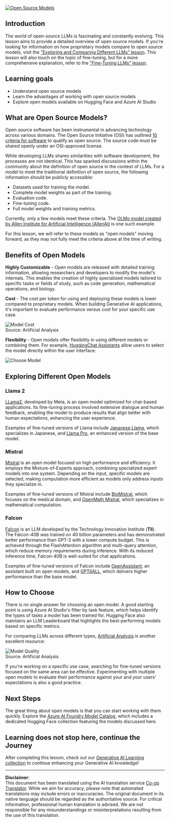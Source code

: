 <!--
CO_OP_TRANSLATOR_METADATA:
{
  "original_hash": "a2a83aac52158c23161046cbd13faa2b",
  "translation_date": "2025-10-17T22:35:28+00:00",
  "source_file": "16-open-source-models/README.md",
  "language_code": "en"
}
-->
[![Open Source Models](../../../translated_images/16-lesson-banner.6b56555e8404fda1716382db4832cecbe616ccd764de381f0af6cfd694d05f74.en.png)](https://youtu.be/CuICgfuHFSg?si=x8SpFRUsIxM9dohN)

## Introduction

The world of open-source LLMs is fascinating and constantly evolving. This lesson aims to provide a detailed overview of open source models. If you're looking for information on how proprietary models compare to open source models, visit the ["Exploring and Comparing Different LLMs" lesson](../02-exploring-and-comparing-different-llms/README.md?WT.mc_id=academic-105485-koreyst). This lesson will also touch on the topic of fine-tuning, but for a more comprehensive explanation, refer to the ["Fine-Tuning LLMs" lesson](../18-fine-tuning/README.md?WT.mc_id=academic-105485-koreyst).

## Learning goals

- Understand open source models
- Learn the advantages of working with open source models
- Explore open models available on Hugging Face and Azure AI Studio

## What are Open Source Models?

Open source software has been instrumental in advancing technology across various domains. The Open Source Initiative (OSI) has outlined [10 criteria for software](https://web.archive.org/web/20241126001143/https://opensource.org/osd?WT.mc_id=academic-105485-koreyst) to qualify as open source. The source code must be shared openly under an OSI-approved license.

While developing LLMs shares similarities with software development, the processes are not identical. This has sparked discussions within the community about the definition of open source in the context of LLMs. For a model to meet the traditional definition of open source, the following information should be publicly accessible:

- Datasets used for training the model.
- Complete model weights as part of the training.
- Evaluation code.
- Fine-tuning code.
- Full model weights and training metrics.

Currently, only a few models meet these criteria. The [OLMo model created by Allen Institute for Artificial Intelligence (AllenAI)](https://huggingface.co/allenai/OLMo-7B?WT.mc_id=academic-105485-koreyst) is one such example.

For this lesson, we will refer to these models as "open models" moving forward, as they may not fully meet the criteria above at the time of writing.

## Benefits of Open Models

**Highly Customizable** - Open models are released with detailed training information, allowing researchers and developers to modify the model's internals. This enables the creation of highly specialized models tailored to specific tasks or fields of study, such as code generation, mathematical operations, and biology.

**Cost** - The cost per token for using and deploying these models is lower compared to proprietary models. When building Generative AI applications, it's important to evaluate performance versus cost for your specific use case.

![Model Cost](../../../translated_images/model-price.3f5a3e4d32ae00b465325159e1f4ebe7b5861e95117518c6bfc37fe842950687.en.png)  
Source: Artificial Analysis

**Flexibility** - Open models offer flexibility in using different models or combining them. For example, [HuggingChat Assistants](https://huggingface.co/chat?WT.mc_id=academic-105485-koreyst) allow users to select the model directly within the user interface:

![Choose Model](../../../translated_images/choose-model.f095d15bbac922141591fd4fac586dc8d25e69b42abf305d441b84c238e293f2.en.png)

## Exploring Different Open Models

### Llama 2

[LLama2](https://huggingface.co/meta-llama?WT.mc_id=academic-105485-koreyst), developed by Meta, is an open model optimized for chat-based applications. Its fine-tuning process involved extensive dialogue and human feedback, enabling the model to produce results that align better with human expectations, enhancing the user experience.

Examples of fine-tuned versions of Llama include [Japanese Llama](https://huggingface.co/elyza/ELYZA-japanese-Llama-2-7b?WT.mc_id=academic-105485-koreyst), which specializes in Japanese, and [Llama Pro](https://huggingface.co/TencentARC/LLaMA-Pro-8B?WT.mc_id=academic-105485-koreyst), an enhanced version of the base model.

### Mistral

[Mistral](https://huggingface.co/mistralai?WT.mc_id=academic-105485-koreyst) is an open model focused on high performance and efficiency. It employs the Mixture-of-Experts approach, combining specialized expert models into one system. Depending on the input, specific models are selected, making computation more efficient as models only address inputs they specialize in.

Examples of fine-tuned versions of Mistral include [BioMistral](https://huggingface.co/BioMistral/BioMistral-7B?text=Mon+nom+est+Thomas+et+mon+principal?WT.mc_id=academic-105485-koreyst), which focuses on the medical domain, and [OpenMath Mistral](https://huggingface.co/nvidia/OpenMath-Mistral-7B-v0.1-hf?WT.mc_id=academic-105485-koreyst), which specializes in mathematical computation.

### Falcon

[Falcon](https://huggingface.co/tiiuae?WT.mc_id=academic-105485-koreyst) is an LLM developed by the Technology Innovation Institute (**TII**). The Falcon-40B was trained on 40 billion parameters and has demonstrated better performance than GPT-3 with a lower compute budget. This is achieved through the FlashAttention algorithm and multi-query attention, which reduce memory requirements during inference. With its reduced inference time, Falcon-40B is well-suited for chat applications.

Examples of fine-tuned versions of Falcon include [OpenAssistant](https://huggingface.co/OpenAssistant/falcon-40b-sft-top1-560?WT.mc_id=academic-105485-koreyst), an assistant built on open models, and [GPT4ALL](https://huggingface.co/nomic-ai/gpt4all-falcon?WT.mc_id=academic-105485-koreyst), which delivers higher performance than the base model.

## How to Choose

There is no single answer for choosing an open model. A good starting point is using Azure AI Studio's filter by task feature, which helps identify the types of tasks a model has been trained for. Hugging Face also maintains an LLM Leaderboard that highlights the best-performing models based on specific metrics.

For comparing LLMs across different types, [Artificial Analysis](https://artificialanalysis.ai/?WT.mc_id=academic-105485-koreyst) is another excellent resource:

![Model Quality](../../../translated_images/model-quality.aaae1c22e00f7ee1cd9dc186c611ac6ca6627eabd19e5364dce9e216d25ae8a5.en.png)  
Source: Artificial Analysis

If you're working on a specific use case, searching for fine-tuned versions focused on the same area can be effective. Experimenting with multiple open models to evaluate their performance against your and your users' expectations is also a good practice.

## Next Steps

The great thing about open models is that you can start working with them quickly. Explore the [Azure AI Foundry Model Catalog](https://ai.azure.com?WT.mc_id=academic-105485-koreyst), which includes a dedicated Hugging Face collection featuring the models discussed here.

## Learning does not stop here, continue the Journey

After completing this lesson, check out our [Generative AI Learning collection](https://aka.ms/genai-collection?WT.mc_id=academic-105485-koreyst) to continue enhancing your Generative AI knowledge!

---

**Disclaimer**:  
This document has been translated using the AI translation service [Co-op Translator](https://github.com/Azure/co-op-translator). While we aim for accuracy, please note that automated translations may include errors or inaccuracies. The original document in its native language should be regarded as the authoritative source. For critical information, professional human translation is advised. We are not responsible for any misunderstandings or misinterpretations resulting from the use of this translation.